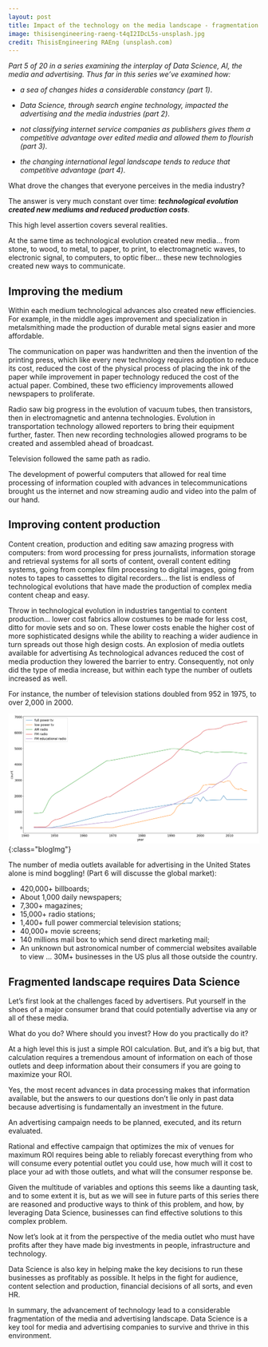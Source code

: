 ```yaml
---
layout: post
title: Impact of the technology on the media landscape - fragmentation
image: thisisengineering-raeng-t4qI2IDcL5s-unsplash.jpg
credit: ThisisEngineering RAEng (unsplash.com)
---
```


*Part 5 of 20 in a series examining the interplay of Data Science, AI, the media and advertising.  Thus far in this series we’ve examined how:*

* *a sea of changes hides a considerable constancy (part 1)*.

* *Data Science, through search engine technology, impacted the advertising and the media industries (part 2)*.

* *not classifying internet service companies as publishers gives them a competitive advantage over edited media and allowed them to flourish (part 3)*.

* *the changing international legal landscape tends to reduce that competitive advantage (part 4)*.


What drove the changes that everyone perceives in the media industry? 

The answer is very much constant over time: ***technological evolution created new mediums and reduced production costs***.

This high level assertion covers several realities.

At the same time as technological evolution created new media… from stone, to wood, to metal, to paper, to print, to electromagnetic waves, to electronic signal, to computers, to optic fiber… these new technologies created new ways to communicate.

## Improving the medium

Within each medium technological advances also created new efficiencies. For example, in the middle ages improvement and specialization in metalsmithing made the production of durable metal signs easier and more affordable.

The communication on paper was handwritten and then the invention of the printing press, which like every new technology requires adoption to reduce its cost, reduced the cost of the physical process of placing the ink of the paper while improvement in paper technology reduced the cost of the actual paper. Combined, these two efficiency improvements allowed newspapers to proliferate.

Radio saw big progress in the evolution of vacuum tubes, then transistors, then in electromagnetic and antenna technologies.  Evolution in transportation technology allowed reporters to bring their equipment further, faster.  Then new recording technologies allowed programs to be created and assembled ahead of broadcast.

Television followed the same path as radio.

The development of powerful computers that allowed for real time processing of information coupled with advances in telecommunications brought us the internet and now streaming audio and video into the palm of our hand.

## Improving content production

Content creation, production and editing saw amazing progress with computers: from word processing for press journalists, information storage and retrieval systems for all sorts of content, overall content editing systems, going from complex film processing to digital images, going from notes to tapes to cassettes to digital recorders… the list is endless of technological evolutions that have made the production of complex media content cheap and easy.

Throw in technological evolution in industries tangential to content production… lower cost fabrics allow costumes to be made for less cost, ditto for movie sets and so on. These lower costs enable the higher cost of more sophisticated designs while the ability to reaching a wider audience in turn spreads out those high design costs.
An explosion of media outlets available for advertising
As technological advances reduced the cost of media production they lowered the barrier to entry.  Consequently, not only did the type of media increase, but within each type the number of outlets increased as well. 

For instance, the number of television stations doubled from 952 in 1975, to over 2,000 in 2000.

![Growth of broadcasting stations](/assets/images/broadcast_growth.png){:class="blogImg"}

The number of media outlets available for advertising in the United States alone is mind boggling! (Part 6 will discusse the global market):

- 420,000+ billboards;
- About 1,000 daily newspapers;
- 7,300+ magazines;
- 15,000+ radio stations;
- 1,400+ full power commercial television stations;
- 40,000+ movie screens;
- 140 millions mail box to which send direct marketing mail;
- An unknown but astronomical number of commercial websites available to view … 30M+ businesses in the US plus all those outside the country.

## Fragmented landscape requires Data Science

Let’s first look at the challenges faced by advertisers. Put yourself in the shoes of a major consumer brand that could potentially advertise via any or all of these media.

What do you do? Where should you invest? How do you practically do it?

At a high level this is just a simple ROI calculation. But, and it’s a big but, that calculation requires a tremendous amount of information on each of those outlets and deep information about their consumers if you are going to maximize your ROI.  

Yes, the most recent advances in data processing makes that information available, but the answers to our questions don’t lie only in past data because advertising is fundamentally an investment in the future. 

An advertising campaign needs to be planned, executed, and its return evaluated. 

Rational and effective campaign that optimizes the mix of venues for maximum ROI requires being able to reliably forecast everything from who will consume every potential outlet you could use, how much will it cost to place your ad with those outlets, and what will the consumer response be.  

Given the multitude of variables and options this seems like a daunting task, and to some extent it is, but as we will see in future parts of this series there are reasoned and productive ways to think of this problem, and how, by leveraging Data Science, businesses can find effective solutions to this complex problem.

Now let’s look at it from the perspective of the media outlet who must have profits after they have made big investments in people, infrastructure and technology.   

Data Science is also key in helping make the key decisions to run these businesses as profitably as possible. It helps in the fight for audience, content selection and production, financial decisions of all sorts, and even HR.


In summary, the advancement of technology lead to a considerable fragmentation of the media and advertising landscape.  Data Science is a key tool for media and advertising companies to survive and thrive in this environment. 

